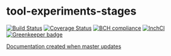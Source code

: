 # tool-experiments-stages

[![Build Status](https://travis-ci.org/mcherryleigh/tool-experiments-stages.svg?branch=master)](https://travis-ci.org/mcherryleigh/tool-experiments-stages)
[![Coverage Status](https://coveralls.io/repos/github/mcherryleigh/tool-experiments-stages/badge.svg?branch=master)](https://coveralls.io/github/mcherryleigh/tool-experiments-stages?branch=master)
[![BCH compliance](https://bettercodehub.com/edge/badge/mcherryleigh/tool-experiments-stages?branch=master)](https://bettercodehub.com/)
[![InchCI](https://inch-ci.org/github/mcherryleigh/tool-experiments-stages.svg?branch=master)](https://inch-ci.org/github/mcherryleigh/tool-experiments-stages?branch=master)
[![Greenkeeper badge](https://badges.greenkeeper.io/mcherryleigh/tool-experiments-stages.svg)](https://greenkeeper.io/)

[Documentation created when master updates](https://mcherryleigh.github.io/tool-experiments-stages)